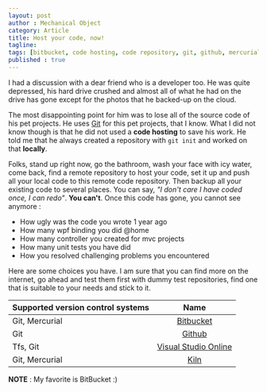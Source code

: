 ```yaml
---
layout: post
author : Mechanical Object
category: Article
title: Host your code, now!
tagline: 
tags: [bitbucket, code hosting, code repository, git, github, mercurial, tfs]
published : true
---
```

I had a discussion with a dear friend who is a developer too. He was quite depressed, his hard drive crushed and almost all of what he had on the drive has gone except for the photos that he backed-up on the cloud. 

<!--more-->

The most disappointing point for him was to lose all of the source code of his pet projects. He uses [Git](http://www.git-scm.com/) for this pet projects, that I know. What I did not know though is that he did not used a **code hosting** to save his work. He told me that he always created a repository with `git init` and worked on that **locally**. 

Folks, stand up right now, go the bathroom, wash your face with icy water, come back, find a remote repository to host your code, set it up and push all your local code to this remote code repository. Then backup all your existing code to several places. You can say, _"I don't care I have coded once, I can redo"_. **You can't**. Once this code has gone, you cannot see anymore :

*   How ugly was the code you wrote 1 year ago
*   How many wpf binding you did @home
*   How many controller you created for mvc projects
*   How many unit tests you have did
*   How you resolved challenging problems you encountered

Here are some choices you have. I am sure that you can find more on the internet, go ahead and test them first with dummy test repositories, find one that is suitable to your needs and stick to it.

| Supported version control systems | Name |
| --- | :-: |
| Git, Mercurial | [Bitbucket](http://www.bitbucket.com) |
| Git | [Github](http://www.github.com) |
| Tfs, Git | [Visual Studio Online](http://www.visualstudio.com) |
| Git, Mercurial | [Kiln](http://www.fogcreek.com/kiln/pricing/) |

**NOTE** : My favorite is BitBucket :)